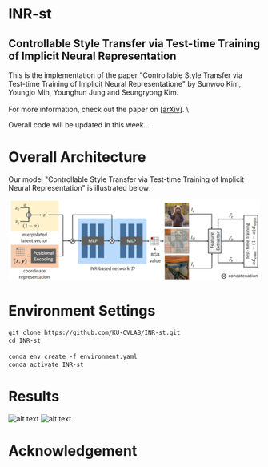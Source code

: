 # INR-st
## Controllable Style Transfer via Test-time Training of Implicit Neural Representation
This is the implementation of the paper "Controllable Style Transfer via Test-time Training of Implicit Neural Representatione" by Sunwoo Kim, Youngjo Min, Younghun Jung and Seungryong Kim. \
\
For more information, check out the paper on [[arXiv](https://arxiv.org/pdf/2210.02689.pdf)]. \

Overall code will be updated in this week...

# Overall Architecture

Our model "Controllable Style Transfer via Test-time Training of Implicit Neural Representation" is illustrated below:


![alt text](/images/structure.png)


# Environment Settings

```
git clone https://github.com/KU-CVLAB/INR-st.git 
cd INR-st

conda env create -f environment.yaml
conda activate INR-st
```
# Results

![alt text](/images/Visualization.png)
![alt text](/images/Qual_Pascal.png)


# Acknowledgement <a name="Acknowledgement"></a>


